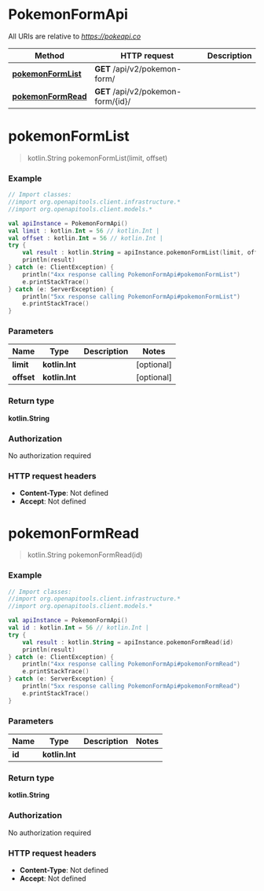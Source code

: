 # PokemonFormApi

All URIs are relative to *https://pokeapi.co*

Method | HTTP request | Description
------------- | ------------- | -------------
[**pokemonFormList**](PokemonFormApi.md#pokemonFormList) | **GET** /api/v2/pokemon-form/ | 
[**pokemonFormRead**](PokemonFormApi.md#pokemonFormRead) | **GET** /api/v2/pokemon-form/{id}/ | 


<a id="pokemonFormList"></a>
# **pokemonFormList**
> kotlin.String pokemonFormList(limit, offset)



### Example
```kotlin
// Import classes:
//import org.openapitools.client.infrastructure.*
//import org.openapitools.client.models.*

val apiInstance = PokemonFormApi()
val limit : kotlin.Int = 56 // kotlin.Int | 
val offset : kotlin.Int = 56 // kotlin.Int | 
try {
    val result : kotlin.String = apiInstance.pokemonFormList(limit, offset)
    println(result)
} catch (e: ClientException) {
    println("4xx response calling PokemonFormApi#pokemonFormList")
    e.printStackTrace()
} catch (e: ServerException) {
    println("5xx response calling PokemonFormApi#pokemonFormList")
    e.printStackTrace()
}
```

### Parameters

Name | Type | Description  | Notes
------------- | ------------- | ------------- | -------------
 **limit** | **kotlin.Int**|  | [optional]
 **offset** | **kotlin.Int**|  | [optional]

### Return type

**kotlin.String**

### Authorization

No authorization required

### HTTP request headers

 - **Content-Type**: Not defined
 - **Accept**: Not defined

<a id="pokemonFormRead"></a>
# **pokemonFormRead**
> kotlin.String pokemonFormRead(id)



### Example
```kotlin
// Import classes:
//import org.openapitools.client.infrastructure.*
//import org.openapitools.client.models.*

val apiInstance = PokemonFormApi()
val id : kotlin.Int = 56 // kotlin.Int | 
try {
    val result : kotlin.String = apiInstance.pokemonFormRead(id)
    println(result)
} catch (e: ClientException) {
    println("4xx response calling PokemonFormApi#pokemonFormRead")
    e.printStackTrace()
} catch (e: ServerException) {
    println("5xx response calling PokemonFormApi#pokemonFormRead")
    e.printStackTrace()
}
```

### Parameters

Name | Type | Description  | Notes
------------- | ------------- | ------------- | -------------
 **id** | **kotlin.Int**|  |

### Return type

**kotlin.String**

### Authorization

No authorization required

### HTTP request headers

 - **Content-Type**: Not defined
 - **Accept**: Not defined

